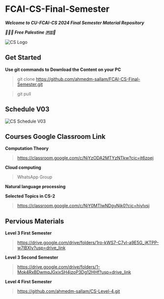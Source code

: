 # FCAI-CS-Final-Semester

**_Welcome to CU-FCAI-CS 2024 Final Semester Material Repository_**

**_🔻🇵🇸 Free Palestine 🇵🇸🔻_**

![CS Logo](https://github.com/ahmedm-sallam/CS-Level-4/assets/97572668/e9aa621e-7161-4b51-ac32-ba3f94cfa173)

## Get Started
**Use git commands to Download the Content on your PC**
> git clone https://github.com/ahmedm-sallam/FCAI-CS-Final-Semester.git

> git pull

## Schedule V03

![CS Schedule V03](https://github.com/ahmedm-sallam/FCAI-CS-Final-Semester/assets/97572668/2210bcde-a0bf-49c8-8ece-3acc0f14dad0)

## Courses Google Classroom Link

**Computation Theory**
> https://classroom.google.com/c/NjYzODA2MTYzNTkw?cjc=jt6zoej

**Cloud computing**
> WhatsApp Group

**Natural language processing**
>

**Selected Topics in CS-2**
> https://classroom.google.com/c/NjY0MTIwNDgyNjk0?cjc=hiylvsj

## Pervious Materials
 
**Level 3 First Semester**
> https://drive.google.com/drive/folders/1ro-kWS7-C7vI-a9E5G_jKTPP-w7lBXIy?usp=drive_link

**Level 3 Second Semester**
> https://drive.google.com/drive/folders/1-Mok4RxBDwmqJGxixSH4jzoP3Dg12HHf?usp=drive_link

**Level 4 First Semester**
> https://github.com/ahmedm-sallam/CS-Level-4.git
